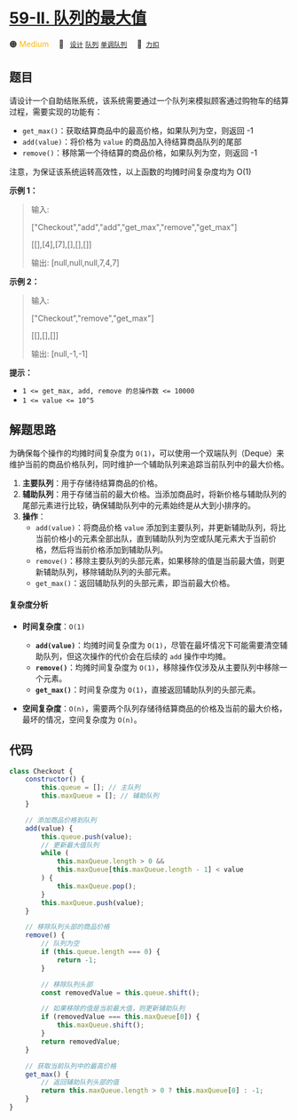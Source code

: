 # [59-II. 队列的最大值](https://2xiao.github.io/leetcode-js/offer/jz_offer_59_2.html)

🟠 <font color=#ffb800>Medium</font>&emsp; 🔖&ensp; [`设计`](/tag/design.md) [`队列`](/tag/queue.md) [`单调队列`](/tag/monotonic-queue.md)&emsp; 🔗&ensp;[`力扣`](https://leetcode.cn/problems/dui-lie-de-zui-da-zhi-lcof)

## 题目

请设计一个自助结账系统，该系统需要通过一个队列来模拟顾客通过购物车的结算过程，需要实现的功能有：

- `get_max()`：获取结算商品中的最高价格，如果队列为空，则返回 -1
- `add(value)`：将价格为 `value` 的商品加入待结算商品队列的尾部
- `remove()`：移除第一个待结算的商品价格，如果队列为空，则返回 -1

注意，为保证该系统运转高效性，以上函数的均摊时间复杂度均为 O(1)

**示例 1：**

> 输入:
>
> ["Checkout","add","add","get_max","remove","get_max"]
>
> [[],[4],[7],[],[],[]]
>
> 输出: [null,null,null,7,4,7]

**示例 2：**

> 输入:
>
> ["Checkout","remove","get_max"]
>
> [[],[],[]]
>
> 输出: [null,-1,-1]

**提示：**

- `1 <= get_max, add, remove 的总操作数 <= 10000`
- `1 <= value <= 10^5`

## 解题思路

为确保每个操作的均摊时间复杂度为 `O(1)`，可以使用一个双端队列（Deque）来维护当前的商品价格队列，同时维护一个辅助队列来追踪当前队列中的最大价格。

1. **主要队列**：用于存储待结算商品的价格。
2. **辅助队列**：用于存储当前的最大价格。当添加商品时，将新价格与辅助队列的尾部元素进行比较，确保辅助队列中的元素始终是从大到小排序的。
3. **操作**：
   - `add(value)`：将商品价格 `value` 添加到主要队列，并更新辅助队列，将比当前价格小的元素全部出队，直到辅助队列为空或队尾元素大于当前价格，然后将当前价格添加到辅助队列。
   - `remove()`：移除主要队列的头部元素，如果移除的值是当前最大值，则更新辅助队列，移除辅助队列的头部元素。
   - `get_max()`：返回辅助队列的头部元素，即当前最大价格。

#### 复杂度分析

- **时间复杂度**：`O(1)`

  - **`add(value)`**：均摊时间复杂度为 `O(1)`，尽管在最坏情况下可能需要清空辅助队列，但这次操作的代价会在后续的 `add` 操作中均摊。
  - **`remove()`**：均摊时间复杂度为 `O(1)`，移除操作仅涉及从主要队列中移除一个元素。
  - **`get_max()`**：时间复杂度为 `O(1)`，直接返回辅助队列的头部元素。

- **空间复杂度**：`O(n)`，需要两个队列存储待结算商品的价格及当前的最大价格，最坏的情况，空间复杂度为 `O(n)`。

## 代码

```javascript
class Checkout {
	constructor() {
		this.queue = []; // 主队列
		this.maxQueue = []; // 辅助队列
	}

	// 添加商品价格到队列
	add(value) {
		this.queue.push(value);
		// 更新最大值队列
		while (
			this.maxQueue.length > 0 &&
			this.maxQueue[this.maxQueue.length - 1] < value
		) {
			this.maxQueue.pop();
		}
		this.maxQueue.push(value);
	}

	// 移除队列头部的商品价格
	remove() {
		// 队列为空
		if (this.queue.length === 0) {
			return -1;
		}

		// 移除队列头部
		const removedValue = this.queue.shift();

		// 如果移除的值是当前最大值，则更新辅助队列
		if (removedValue === this.maxQueue[0]) {
			this.maxQueue.shift();
		}
		return removedValue;
	}

	// 获取当前队列中的最高价格
	get_max() {
		// 返回辅助队列头部的值
		return this.maxQueue.length > 0 ? this.maxQueue[0] : -1;
	}
}
```
